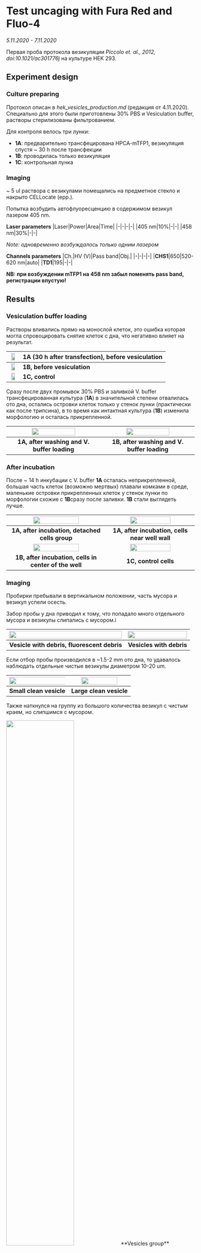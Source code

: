 Test uncaging with Fura Red and Fluo-4
================
*5.11.2020 - 7.11.2020*

Первая проба протокола везикуляции *Piccolo et. al., 2012, doi:10.1021/ac301776j* на культуре HEK 293.

## Experiment design
### Culture preparing
Протокол описан в *hek_vesicles_production.md* (редакция от 4.11.2020). Специально для этого были приготовлены 30% PBS и Vesiculation buffer, растворы стерилизованы фильтрованием.

Для контроля велось три лунки:
- **1A**: предварительно трансфецирована HPCA-mTFP1, везикуляция спустя \~ 30 h после трансфекции
- **1B**: проводилась только везикуляция
- **1C**: контрольная лунка

### Imaging
\~ 5 ul раствора с везикулами помещались на предметное стекло и накрыто CELLocate (epp.).

Попытка возбудить автофлуоресценцию в содержимом везикул лазером 405 nm.

**Laser parameters**
|Laser|Power|Area|Time|
|-|-|-|-|
|405 nm|10%|-|-|
|458 nm|30%|-|-|

*Note: одновременно возбуждалось только одним лазером*

**Channels parameters**
|Ch.|HV (V)|Pass band|Obj.|
|-|-|-|-|
|**CHS1**|650|520-620 nm|auto|
|**TD1**|195|-|-|

**NB: при возбуждении mTFP1 на 458 nm забыл поменять pass band, регистрации впустую!**










## Results
### Vesiculation buffer loading
Растворы вливались прямо на монослой клеток, это ошибка которая могла спровоцировать снятие клеток с дна, что негативно влияет на результат.


<img src="pic/a_0.jpg" width="70%">|**1A (30 h after transfection), before vesiculation**
:-:|-
<img src="pic/b_0.jpg" width="70%">|**1B, before vesiculation**
<img src="pic/c_0.jpg" width="70%">|**1C, control**

Сразу после двух промывок 30% PBS и заливкой V. buffer трансфецированная культура (**1A**) в значительной степени отвалилась ото дна, остались островки клеток только у стенок лунки (практически как после трипсина), в то время как интактная культура (**1B**) изменила морфологию и осталась прикрепленной.

<img src="pic/a_0_after.jpg" width="70%">|<img src="pic/b_0_after.jpg" width="70%">
:-:|:-:
**1A, after washing and V. buffer loading**|**1B, after washing and V. buffer loading**

### After incubation
После \~ 14 h инкубации c V. buffer **1A** осталась неприкрепленной, большая часть клеток (возможно мертвых) плавали комками в среде, маленькие островки прикрепленных клеток у стенок лунки по морфологии схожие с **1B**сразу после заливки. **1B** стали выглядеть лучше.

<img src="pic/a_1_2.jpg" width="70%">|<img src="pic/a_1_1.jpg" width="70%">
:-:|:-:
**1A, after incubation, detached cells group**|**1A, after incubation, cells near well wall**
<img src="pic/b_1.jpg" width="70%">|<img src="pic/c_1.jpg" width="70%">
**1B, after incubation, cells in center of the well**|**1С, control cells**

### Imaging
Пробирки пребывали в вертикальном положении, часть мусора и везикул успели осесть.

Забор пробы у дна приводил к тому, что попадало много отдельного мусора и везикулы слипались с мусором.і

<img src="pic/img1.png" width="100%">|<img src="pic/img2.png" width="100%">
:-:|:-:
**Vesicle with debris, fluorescent debris**|**Vesicles with debris**

Если отбор пробы производился в \~1.5-2 mm ото дна, то удавалось наблюдать отдельные чистые везикулы диаметром 10-20 um.

<img src="pic/img3.png" width="300%">|<img src="pic/img4.png" width="80%">
:-:|:-:
**Small clean vesicle**|**Large clean vesicle**

Также наткнулся на группу из большого количества везикул с чистым краем, но слипшимся с мусором.

<img src="pic/img6.png" width="60%">
**Vesicles group**

В растворе из клеток после трансфекции (**1A**) даже при отборе выше дна не удалась найти ни одной везикулы, только фрагменты клеток с незначительной флуоресценцией (**Warning: забыл адаптировать канал под TFP при возбуждении 458 nm**).

<img src="pic/img7.png" width="60%">
**Transfected cells vesicles**


## Future modifications
- **Уменьшить объем V. buffer и заливать аккуратнее**
Заливать солевые растворы по стенке, избегать повреждения слоя клеток и сократить объем до 200 ul.
- **Увеличить объем DMEM- во время трансфекции**
Стандартный протокол Lipofrctamine 3000 рекомендует для 24-well plate объем 2x25 ul DMEM-.
- **Сократить время культивации после трансфекции**
Опробовать 15-20 h после трансфекции чтобы клетки были в лучшем состоянии.
- **Отбирать раствор после инкубации по стенке**
Отбирать V. buffer после инкубации по стенке, носик погружать в мениск и двигаться вниз вслед за жидкостью, не погружать носик и не тревожить лишний раз раствор.
- **Попробовать концентрировать везикулы центрифушированием**
Центрифугировать 30"-1' 3000 RPM и ресуспендировать в 50-100 ul V. buffer.
